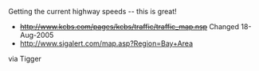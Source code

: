 <div id="wikitext">

<div style="display: none;">

Summary:getting the current highway speeds in the SF Bay Area
Parent:(Main.)<span
class="wikiword">[MiscStuff](http://wiki.tamouse.org?n=Main.MiscStuff?action=print)</span>
<span
class="wikiword">[IncludeMe](http://wiki.tamouse.org?n=Main.IncludeMe?action=edit)[?](http://wiki.tamouse.org?n=Main.IncludeMe?action=edit)</span>:[MiscStuff](http://wiki.tamouse.org?n=Main.MiscStuff?action=print)
Categories:[Links](http://wiki.tamouse.org?n=Category.Links) Tags:
traffic, info

</div>

Getting the current highway speeds -- this is great!

<div class="vspace">

</div>

-   ~~<http://www.kcbs.com/pages/kcbs/traffic/traffic_map.nsp>~~ Changed
    18-Aug-2005
-   <http://www.sigalert.com/map.asp?Region=Bay+Area>

via Tigger

</div>
